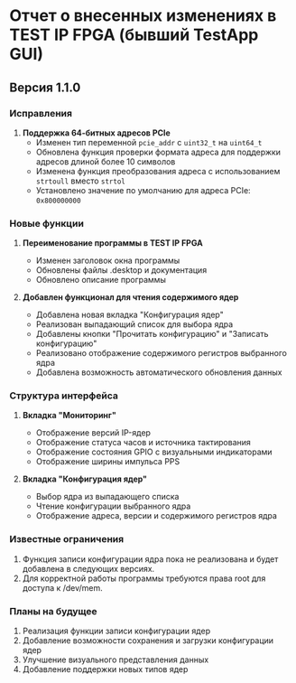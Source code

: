 # Отчет о внесенных изменениях в TEST IP FPGA (бывший TestApp GUI)

## Версия 1.1.0

### Исправления

1. **Поддержка 64-битных адресов PCIe**
   - Изменен тип переменной `pcie_addr` с `uint32_t` на `uint64_t`
   - Обновлена функция проверки формата адреса для поддержки адресов длиной более 10 символов
   - Изменена функция преобразования адреса с использованием `strtoull` вместо `strtol`
   - Установлено значение по умолчанию для адреса PCIe: `0x800000000`

### Новые функции

1. **Переименование программы в TEST IP FPGA**
   - Изменен заголовок окна программы
   - Обновлены файлы .desktop и документация
   - Обновлено описание программы

2. **Добавлен функционал для чтения содержимого ядер**
   - Добавлена новая вкладка "Конфигурация ядер"
   - Реализован выпадающий список для выбора ядра
   - Добавлены кнопки "Прочитать конфигурацию" и "Записать конфигурацию"
   - Реализовано отображение содержимого регистров выбранного ядра
   - Добавлена возможность автоматического обновления данных

### Структура интерфейса

1. **Вкладка "Мониторинг"**
   - Отображение версий IP-ядер
   - Отображение статуса часов и источника тактирования
   - Отображение состояния GPIO с визуальными индикаторами
   - Отображение ширины импульса PPS

2. **Вкладка "Конфигурация ядер"**
   - Выбор ядра из выпадающего списка
   - Чтение конфигурации выбранного ядра
   - Отображение адреса, версии и содержимого регистров ядра

### Известные ограничения

1. Функция записи конфигурации ядра пока не реализована и будет добавлена в следующих версиях.
2. Для корректной работы программы требуются права root для доступа к /dev/mem.

### Планы на будущее

1. Реализация функции записи конфигурации ядер
2. Добавление возможности сохранения и загрузки конфигурации ядер
3. Улучшение визуального представления данных
4. Добавление поддержки новых типов ядер

